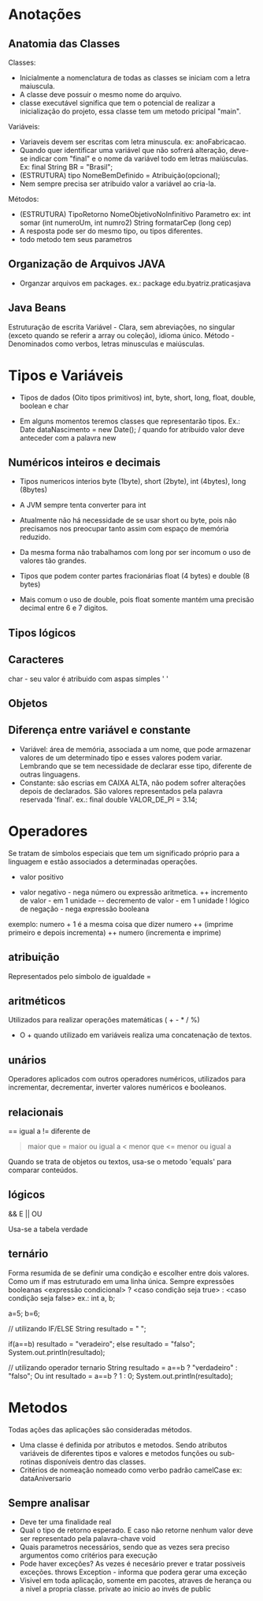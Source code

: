 # Anotações
## Anatomia das Classes
Classes:
- Inicialmente a nomenclatura de todas as classes se iniciam com a letra maiuscula.
- A classe deve possuir o mesmo nome do arquivo.
- classe executável significa que tem o potencial de realizar a inicialização do projeto, essa classe tem um metodo pricipal "main".

Variáveis:
- Variaveis devem ser escritas com letra minuscula. ex: anoFabricacao.
- Quando quer identificar uma variável que não sofrerá alteração, deve-se indicar com "final" e o nome da variável todo em letras maiúsculas. 
Ex: final String BR = "Brasil";
- (ESTRUTURA) tipo NomeBemDefinido = Atribuição(opcional);
- Nem sempre precisa ser atribuido valor a variável ao cria-la.

Métodos:
- (ESTRUTURA) TipoRetorno NomeObjetivoNoInfinitivo Parametro
ex: int somar (int numeroUm, int numro2)
String formatarCep (long cep)
- A resposta pode ser do mesmo tipo, ou tipos diferentes.
- todo metodo tem seus parametros

## Organização de Arquivos JAVA
- Organzar arquivos em packages.
ex.: package edu.byatriz.praticasjava

## Java Beans
Estruturação de escrita 
Variável - Clara, sem abreviações, no singular (exceto quando se referir a array ou coleção),  idioma único.
Método - Denominados como verbos, letras minusculas e maiúsculas.

# Tipos e Variáveis
- Tipos de dados (Oito tipos primitivos)
int, byte, short, long, float, double, boolean e char

- Em alguns momentos teremos classes que representarão tipos.
Ex.: Date dataNascimento = new Date(); / quando for atribuido valor deve anteceder com a palavra new

## Numéricos inteiros e decimais
- Tipos numericos interios
byte (1byte), short (2byte), int (4bytes), long (8bytes)
- A JVM sempre tenta converter para int
- Atualmente não há necessidade de se usar short ou byte, pois não precisamos nos preocupar tanto assim com espaço de memória reduzido.
- Da mesma forma não trabalhamos com long por ser incomum o uso de valores tão grandes.

- Tipos que podem conter partes fracionárias
float (4 bytes) e double (8 bytes)
- Mais comum o uso de double, pois float somente mantém uma precisão decimal entre 6 e 7 digitos.

## Tipos lógicos

## Caracteres
char - seu valor é atribuido com aspas simples ' '

## Objetos

## Diferença entre variável e constante
- Variável: área de memória, associada a um nome, que pode armazenar valores de um determinado tipo e esses valores podem variar. Lembrando que se tem necessidade de declarar esse tipo, diferente de outras linguagens.
- Constante: são escrias em CAIXA ALTA, não podem sofrer alterações depois de declarados. São valores representados pela palavra reservada 'final'.
ex.: final double VALOR_DE_PI = 3.14;

# Operadores
Se tratam de símbolos especiais que tem um significado próprio para a linguagem e estão associados a determinadas operações.

+ valor positivo
- valor negativo - nega número ou expressão aritmetica.
++ incremento de valor - em 1 unidade
-- decremento de valor - em 1 unidade
! lógico de negação - nega expressão booleana

exemplo: numero + 1 é a mesma coisa que dizer numero ++ (imprime primeiro e depois incrementa) ++ numero (incrementa e imprime)

## atribuição
Representados pelo símbolo de igualdade =

## aritméticos
Utilizados para realizar operações matemáticas ( + - * / %)
- O + quando utilizado em variáveis realiza uma concatenação de textos.

## unários
Operadores aplicados com outros operadores numéricos, utilizados para incrementar, decrementar, inverter valores numéricos e booleanos.


## relacionais
== igual a
!= diferente de
> maior que
>= maior ou igual a
< menor que
<= menor ou igual a

Quando se trata de objetos ou textos, usa-se o metodo 'equals' para comparar conteúdos.

## lógicos
&& E
|| OU

Usa-se a tabela verdade

## ternário
Forma resumida de se definir uma condição e escolher entre dois valores. Como um if mas estruturado em uma linha única.
Sempre expressões booleanas
<expressão condicional> ? <caso condição seja true> : <caso condição seja false>
ex.: 
int a, b;

a=5;
b=6;

// utilizando IF/ELSE
String resultado = " ";

if(a==b)
    resultado = "veradeiro";
else
    resultado = "falso";
System.out.println(resultado);

// utilizando operador ternario
String resultado = a==b ? "verdadeiro" : "falso";
Ou
int resultado = a==b ? 1 : 0;
System.out.println(resultado);

# Metodos
Todas ações das aplicações são consideradas métodos.
- Uma classe é definida por atributos e metodos. Sendo atributos variáveis de diferentes tipos e valores e metodos funções ou sub-rotinas disponíveis dentro das classes.
- Critérios de nomeação
nomeado como verbo
padrão camelCase ex: dataAniversario
## Sempre analisar
- Deve ter uma finalidade real
- Qual o tipo de retorno esperado. E caso não retorne nenhum valor deve ser representado pela palavra-chave void
- Quais parametros necessários, sendo que as vezes sera preciso argumentos como critérios para execução
- Pode haver exceções? As vezes é necesário prever e tratar possiveis exceções.
throws Exception - informa que podera gerar uma exceção
- Visivel em toda aplicação, somente em pacotes, atraves de herança ou a nivel a propria classe.
private ao inicio ao invés de public

